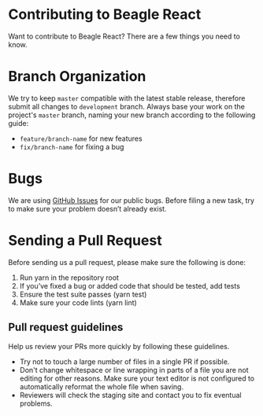 # Contributing to Beagle React

Want to contribute to Beagle React? There are a few things you need to know.  

# Branch Organization

We try to keep `master` compatible with the latest stable release, therefore submit all changes to `development` branch.  Always base your work on the project's `master` branch, naming your new branch according to the following guide:

* `feature/branch-name` for new features
* `fix/branch-name` for fixing a bug

# Bugs

We are using [GitHub Issues](https://github.com/ZupIT/beagle-web-react/issues) for our public bugs. Before filing a new task, try to make sure your problem doesn’t already exist.

# Sending a Pull Request

Before sending us a pull request, please make sure the following is done:
1. Run yarn in the repository root
2. If you’ve fixed a bug or added code that should be tested, add tests
3. Ensure the test suite passes (yarn test)
4. Make sure your code lints (yarn lint)

## Pull request guidelines

Help us review your PRs more quickly by following these guidelines.
* Try not to touch a large number of files in a single PR if possible.
* Don't change whitespace or line wrapping in parts of a file you are not editing for other reasons. Make sure your text editor is not configured to automatically reformat the whole file when saving.
* Reviewers will check the staging site and contact you to fix eventual problems.

<!-- 
We wrote a **[contribution guide](https://docs.usebeagle.io/)** to help you get started.
-->
